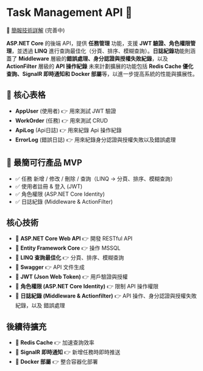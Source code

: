 # Task Management API 🚀

🔗 [簡報技術詳解](https://docs.google.com/presentation/d/15zhCLoS-W1WvkpIPMBhoeheRBofIomrQtAeAGdXfk4w/edit#slide=id.p) (完善中)

**ASP.NET Core** 的後端 API，提供 **任務管理** 功能，支援 **JWT 驗證、角色權限管理**，並透過 **LINQ** 進行查詢最佳化（分頁、排序、模糊查詢）。**日誌紀錄功**能則涵蓋了 **Middleware** 層級的**錯誤處理、身分認證與授權失敗紀錄**，以及 **ActionFilter** 層級的 **API 操作紀錄**
未來計劃擴展的功能包括 **Redis Cache 優化查詢、SignalR 即時通知和 Docker 部屬**等，以進一步提高系統的性能與擴展性。

## 📌 核心表格

- **AppUser** (使用者) 👉 用來測試 JWT 驗證
- **WorkOrder** (任務) 👉 用來測試 CRUD
- **ApiLog** (Api日誌) 👉 用來紀錄 Api 操作紀錄
- **ErrorLog** (錯誤日誌) 👉 用來紀錄身分認證與授權失敗以及錯誤處理

## 📌 最簡可行產品 MVP

- ✅ 任務 新增 / 修改 / 刪除 / 查詢（LINQ → 分頁、排序、模糊查詢）
- ✅ 使用者註冊 & 登入 (JWT)
- ✅ 角色權限 (ASP.NET Core Identity)
- ✅ 日誌紀錄 (Middleware & ActionFilter)

## 核心技術

- 🔹 **ASP.NET Core Web API** 👉 開發 RESTful API
- 🔹 **Entity Framework Core** 👉 操作 MSSQL
- 🔹 **LINQ 查詢最佳化** 👉 分頁、排序、模糊查詢
- 🔹 **Swagger** 👉 API 文件生成
- 🔹 **JWT (Json Web Token)** 👉 用戶驗證與授權
- 🔹 **角色權限 (ASP.NET Core Identity)** 👉 限制 API 操作權限
- 🔹 **日誌紀錄 (Middleware & Actionfilter)** 👉 API 操作、身分認證與授權失敗紀錄，以及 錯誤處理

## 後續待擴充

- 🚀 **Redis Cache** 👉 加速查詢效率
- 🚀 **SignalR 即時通知** 👉 新增任務時即時推送
- 🚀 **Docker 部屬** 👉 整合容器化部署
